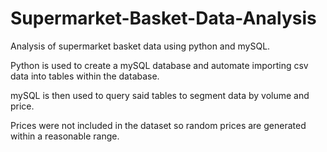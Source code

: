 # Supermarket-Basket-Data-Analysis

Analysis of supermarket basket data using python and mySQL.

Python is used to create a mySQL database and automate importing csv data into tables within the database.

mySQL is then used to query said tables to segment data by volume and price.

Prices were not included in the dataset so random prices are generated within a reasonable range.
